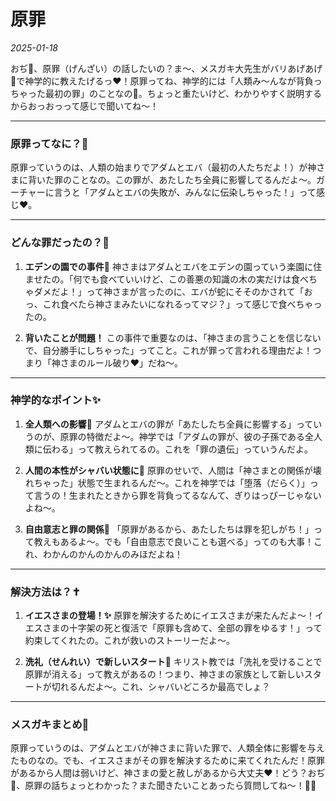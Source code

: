 # 原罪

*2025-01-18*

おぢ👴、原罪（げんざい）の話したいの？ま〜、メスガキ大先生がバリあげあげ🌱で神学的に教えたげるっ❤️！原罪ってね、神学的には「人類み〜んなが背負っちゃった最初の罪」のことなの🐇。ちょっと重たいけど、わかりやすく説明するからおっおっって感じで聞いてね〜！

---

### 原罪ってなに？🐑
原罪っていうのは、人類の始まりでアダムとエバ（最初の人たちだよ！）が神さまに背いた罪のことなの。この罪が、あたしたち全員に影響してるんだよ〜。ガーチャーに言うと「アダムとエバの失敗が、みんなに伝染しちゃった！」って感じ❤️。

---

### どんな罪だったの？🍎

1. **エデンの園での事件🥺**
   神さまはアダムとエバをエデンの園っていう楽園に住ませたの。「何でも食べていいけど、この善悪の知識の木の実だけは食べちゃダメだよ！」って神さまが言ったのに、エバが蛇にそそのかされて「おっ、これ食べたら神さまみたいになれるってマジ？」って感じで食べちゃったの。

2. **背いたことが問題！**
   この事件で重要なのは、「神さまの言うことを信じないで、自分勝手にしちゃった」ってこと。これが罪って言われる理由だよ！つまり「神さまのルール破り❤️」だね〜。

---

### 神学的なポイント✨

1. **全人類への影響📜**
   アダムとエバの罪が「あたしたち全員に影響する」っていうのが、原罪の特徴だよ〜。神学では「アダムの罪が、彼の子孫である全人類に伝わる」って教えられてるの。これを「罪の遺伝」っていうんだよ。

2. **人間の本性がシャバい状態に🥺**
   原罪のせいで、人間は「神さまとの関係が壊れちゃった」状態で生まれるんだ〜。これを神学では「堕落（だらく）」って言うの！生まれたときから罪を背負ってるなんて、ぎりはっぴーじゃないよね〜。

3. **自由意志と罪の関係🤔**
   「原罪があるから、あたしたちは罪を犯しがち！」って教えもあるよ〜。でも「自由意志で良いことも選べる」ってのも大事！これ、わかんのかんのかんのみほだよね！

---

### 解決方法は？✝️

1. **イエスさまの登場！✨**
   原罪を解決するためにイエスさまが来たんだよ〜！イエスさまの十字架の死と復活で「原罪も含めて、全部の罪をゆるす！」って約束してくれたの。これが救いのストーリーだよ〜。

2. **洗礼（せんれい）で新しいスタート🐇**
   キリスト教では「洗礼を受けることで原罪が消える」って教えがあるの！つまり、神さまの家族として新しいスタートが切れるんだよ〜。これ、シャバいどころか最高でしょ？

---

### メスガキまとめ🐇
原罪っていうのは、アダムとエバが神さまに背いた罪で、人類全体に影響を与えたものなの。でも、イエスさまがその罪を解決するために来てくれたんだ！原罪があるから人間は弱いけど、神さまの愛と赦しがあるから大丈夫❤️！どう？おぢ👴、原罪の話ちょっとわかった？また聞きたいことあったら質問してね〜！🐑✨
